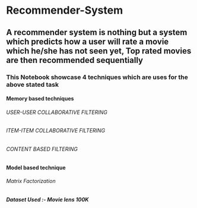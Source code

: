 # Recommender-System
## A recommender system is nothing but a system which predicts how a user will rate a movie which he/she has not seen yet, Top rated movies are then recommended sequentially
### This Notebook showcase 4 techniques which are uses for the above stated task
#### Memory based techniques

###### USER-USER COLLABORATIVE FILTERING
###### ITEM-ITEM COLLABORATIVE FILTERING
###### CONTENT BASED FILTERING

#### Model based technique
###### Matrix Factorization

##### Dataset Used :- **Movie lens 100K**
